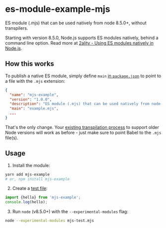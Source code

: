 # es-module-example-mjs
ES module (.mjs) that can be used natively from node 8.5.0+, without transpilers.

Starting with version 8.5.0, Node.js supports ES modules natively, behind a command line option. Read more at [2ality - Using ES modules natively in Node.js](http://2ality.com/2017/09/native-esm-node.html).

## How this works

To publish a native ES module, simply define `main` [in `package.json`](https://github.com/dandv/es-module-example-mjs/blob/master/package.json#L5) to point to a file with the `.mjs` extension:

```json
{
  "name": "mjs-example",
  "version": "1.0.0",
  "description": "ES module (.mjs) that can be used natively from node 8.5.0+, without transpilers",
  "main": "example.mjs",
  ...
}
```

That's the only change. Your [existing transpilation process](https://github.com/dandv/local-iso-dt/blob/master/package.json#L13) to support older Node versions will work as before - just make sure to point Babel to the `.mjs` file(s).

## Usage

1. Install the module:

```bash
yarn add mjs-example
# or, npm install mjs-example
```

2. Create a [test file](https://github.com/dandv/es-module-example-mjs/blob/master/mjs-test.mjs):

```js
import {hello} from 'mjs-example';
console.log(hello);
```

3. Run `node` (v8.5.0+) with the `--experimental-modules` flag:

```bash
node --experimental-modules mjs-test.mjs
```
